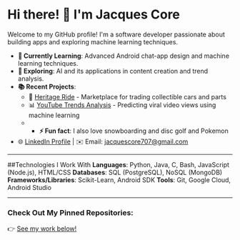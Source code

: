 # Hi there! 👋 I'm Jacques Core

Welcome to my GitHub profile! I'm a software developer passionate about building apps and exploring machine learning techniques.

- **🌱 Currently Learning**: Advanced Android chat-app design and machine learning techniques.
- **🤖 Exploring**: AI and its applications in content creation and trend analysis.
- **📚 Recent Projects**:
  - 🚗 [Heritage Ride](https://github.com/web-dev-final-project/heritage-ride.git) - Marketplace for trading collectible cars and parts
  - 📊 [YouTube Trends Analysis](https://github.com/jacques-core/youtube-trends-analysis) - Predicting viral video views using machine learning
  - - **⚡ Fun fact**: I also love snowboarding and disc golf and Pokemon
- 🌐 [LinkedIn Profile](https://linkedin.com/in/your-profile) | ✉️ Email: jacquescore707@gmail.com

---

##Technologies I Work With
**Languages**: Python, Java, C, Bash, JavaScript (Node.js), HTML/CSS
**Databases**: SQL (PostgreSQL), NoSQL (MongoDB)
**Frameworks/Libraries**: Scikit-Learn, Android SDK
**Tools**: Git, Google Cloud, Android Studio

---

### Check Out My Pinned Repositories:
👉 [See my work below!](https://github.com/jacques-core?tab=repositories)

<!--
**jacquescore/jacquescore** is a ✨ _special_ ✨ repository because its `README.md` (this file) appears on your GitHub profile.

Here are some ideas to get you started:

- 🔭 I’m currently working on ...
- 🌱 I’m currently learning ...
- 👯 I’m looking to collaborate on ...
- 🤔 I’m looking for help with ...
- 💬 Ask me about ...
- 📫 How to reach me: ...
- 😄 Pronouns: ...
- ⚡ Fun fact: ...
-->
